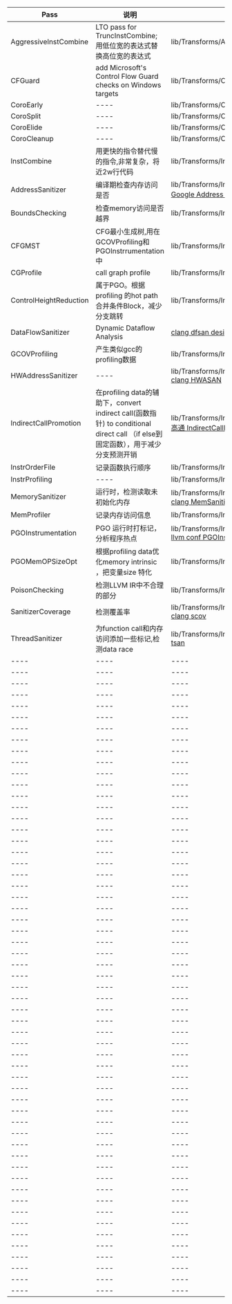 |  Pass   | 说明  | 资源 |
|  ----  | ----  |----  |
| AggressiveInstCombine  | LTO pass for TruncInstCombine; 用低位宽的表达式替换高位宽的表达式 |lib/Transforms/AggressiveInstCombine/* |
| CFGuard  | add Microsoft's Control Flow Guard checks on Windows targets |lib/Transforms/CFGuard/* [CFG](https://docs.microsoft.com/en-us/windows/win32/secbp/control-flow-guard)| 
|  CoroEarly  | ----  | lib/Transforms/Coroutines/* [LLVMCoroutine](https://llvm.org/docs/Coroutines.html#coroutine-transformation) |
|  CoroSplit  | ----  | lib/Transforms/Coroutines/* [LLVMCoroutine](https://llvm.org/docs/Coroutines.html#coroutine-transformation) |
|  CoroElide  | ----  | lib/Transforms/Coroutines/* [LLVMCoroutine](https://llvm.org/docs/Coroutines.html#coroutine-transformation) |
|  CoroCleanup  | ----  | lib/Transforms/Coroutines/* [LLVMCoroutine](https://llvm.org/docs/Coroutines.html#coroutine-transformation) |
|  InstCombine  | 用更快的指令替代慢的指令,非常复杂，将近2w行代码  |lib/Transforms/InstCombine/* [blog1](https://icode.best/i/13010341321431) [LLVM Essentials](https://www.oreilly.com/library/view/llvm-essentials/9781785280801/ch04s05.html)  |
|  AddressSanitizer  | 编译期检查内存访问是否  |lib/Transforms/Instrumentation/AddressSantizer.cpp [Google Address Sanitizer](https://github.com/google/sanitizers/wiki/AddressSanitizerAlgorithm) [AddressSanitizer算法及源码解析]([https://llvm.org/devmtg/2011-11/Serebryany_FindingRacesMemoryErrors.pdf](https://cloud.tencent.com/developer/article/1518165)) |
|  BoundsChecking  | 检查memory访问是否越界  |lib/Transforms/Instrumentation/BoundsChecking.cpp  |
|  CFGMST  | CFG最小生成树,用在GCOVProfiling和PGOInstrrumentation中  |lib/Transforms/Instrumentation/CFGMST.h  |
|  CGProfile  | call graph profile  |lib/Transforms/Instrumentation/CGProfile.cpp  |
|  ControlHeightReduction  | 属于PGO。根据profiling 的hot path合并条件Block，减少分支跳转  | lib/Transforms/Instrumentation/ControlHeightReduction.cpp  |
|  DataFlowSanitizer  | Dynamic Dataflow Analysis  |[clang dfsan design](https://clang.llvm.org/docs/DataFlowSanitizerDesign.html)  |
|  GCOVProfiling  | 产生类似gcc的profiling数据  | lib/Transforms/Instrumentation/GCOVProfiling.cpp  |
|  HWAddressSanitizer  | ----  |lib/Transforms/Instrumentation/HWAddressSanitizer.cpp [clang HWASAN](https://clang.llvm.org/docs/HardwareAssistedAddressSanitizerDesign.html)  |
|  IndirectCallPromotion  | 在profiling data的辅助下，convert indirect call(函数指针) to conditional direct call （if else到固定函数），用于减少分支预测开销  |lib/Transforms/Instrumentation/IndirectCallPromotion.cpp  [高通 IndirectCallPromotion介绍](https://llvm.org/devmtg/2015-10/slides/Baev-IndirectCallPromotion.pdf)|
|  InstrOrderFile  | 记录函数执行顺序  |lib/Transforms/Instrumentation/InstrOrderFile  |
|  InstrProfiling  | ----  |lib/Transforms/Instrumentation/InstrProfiling.cpp  |
|  MemorySanitizer  | 运行时，检测读取未初始化内存  | lib/Transforms/Instrumentation/MemorySanitizer.cpp [论文](http://goo.gl/QKbem)  [clang MemSanitizier](https://clang.llvm.org/docs/MemorySanitizer.html) [llvm conf msan](https://llvm.org/devmtg/2012-11/Serebryany_TSan-MSan.pdf) |
|  MemProfiler  | 记录内存访问信息  |lib/Transforms/Instrumentation/MemProfiler.cpp  |
|  PGOInstrumentation  | PGO 运行时打标记，分析程序热点  |lib/Transforms/Instrumentation/PGOInstrumentation.cpp [llvm conf PGOInstrumentation](https://llvm.org/devmtg/2020-09/slides/PGO_Instrumentation.pdf)  |
|  PGOMemOPSizeOpt  | 根据profiling data优化memory intrinsic ，把变量size 特化 |lib/Transforms/Instrumentation/PGOMemOPSizeOpt.cpp  |
|  PoisonChecking  | 检测LLVM IR中不合理的部分  |lib/Transforms/Instrumentation/PoisonChecking.cpp  |
|  SanitizerCoverage  | 检测覆盖率  |lib/Transforms/Instrumentation/SanitizerCoverage.cpp [clang scov](https://clang.llvm.org/docs/SanitizerCoverage.html)  |
|  ThreadSanitizer  | 为function call和内存访问添加一些标记,检测data race  |lib/Transforms/Instrumentation/ThreadSanitizer.cpp [clang tsan](https://clang.llvm.org/docs/ThreadSanitizer.html) |
|  ----  | ----  |----  |
|  ----  | ----  |----  |
|  ----  | ----  |----  |
|  ----  | ----  |----  |
|  ----  | ----  |----  |
|  ----  | ----  |----  |
|  ----  | ----  |----  |
|  ----  | ----  |----  |
|  ----  | ----  |----  |
|  ----  | ----  |----  |
|  ----  | ----  |----  |
|  ----  | ----  |----  |
|  ----  | ----  |----  |
|  ----  | ----  |----  |
|  ----  | ----  |----  |
|  ----  | ----  |----  |
|  ----  | ----  |----  |
|  ----  | ----  |----  |
|  ----  | ----  |----  |
|  ----  | ----  |----  |
|  ----  | ----  |----  |
|  ----  | ----  |----  |
|  ----  | ----  |----  |
|  ----  | ----  |----  |
|  ----  | ----  |----  |
|  ----  | ----  |----  |
|  ----  | ----  |----  |
|  ----  | ----  |----  |
|  ----  | ----  |----  |
|  ----  | ----  |----  |
|  ----  | ----  |----  |
|  ----  | ----  |----  |
|  ----  | ----  |----  |
|  ----  | ----  |----  |
|  ----  | ----  |----  |
|  ----  | ----  |----  |
|  ----  | ----  |----  |
|  ----  | ----  |----  |
|  ----  | ----  |----  |
|  ----  | ----  |----  |
|  ----  | ----  |----  |
|  ----  | ----  |----  |
|  ----  | ----  |----  |
|  ----  | ----  |----  |
|  ----  | ----  |----  |
|  ----  | ----  |----  |
|  ----  | ----  |----  |
|  ----  | ----  |----  |
|  ----  | ----  |----  |
|  ----  | ----  |----  |
|  ----  | ----  |----  |
|  ----  | ----  |----  |
|  ----  | ----  |----  |
|  ----  | ----  |----  |
|  ----  | ----  |----  |
|  ----  | ----  |----  |
|  ----  | ----  |----  |
